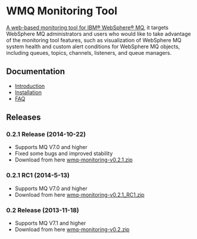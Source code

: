 WMQ Monitoring Tool
==============

[A web-based monitoring tool for IBM® WebSphere® MQ](http://www.ibm.com/developerworks/websphere/library/techarticles/1311_jin/1311_jin.html), it targets WebSphere MQ administrators and users who would like to take advantage of the monitoring tool features, such as visualization of WebSphere MQ system health and custom alert conditions for WebSphere MQ objects, including queues, topics, channels, listeners, and queue managers.


## Documentation
* [Introduction](https://github.com/wmq-monitoring/wmq-monitoring/wiki/Introduction)
* [Installation](https://github.com/wmq-monitoring/wmq-monitoring/wiki/Installation)
* [FAQ](https://github.com/wmq-monitoring/wmq-monitoring/wiki/FAQ)


## Releases


### 0.2.1 Release (2014-10-22) 
  - Supports MQ V7.0 and higher
  - Fixed some bugs and improved stability
  - Download from here [wmq-monitoring-v0.2.1.zip](https://dl.dropboxusercontent.com/u/68813606/wmq-monitoring/wmq-monitoring-0.2.1.zip) 
  

### 0.2.1 RC1 (2014-5-13) 
  - Supports MQ V7.0 and higher
  - Download from here [wmq-monitoring-v0.2.1_RC1.zip](https://dl.dropboxusercontent.com/u/68813606/wmq-monitoring/wmq-monitoring-0.2.1_RC1.zip) 
  

###  0.2 Release (2013-11-18) 
  - Supports MQ V7.1 and higher
  - Download from here [wmq-monitoring-v0.2.zip](https://dl.dropboxusercontent.com/u/68813606/wmq-monitoring/wmq-monitoring-v0.2.zip) 
